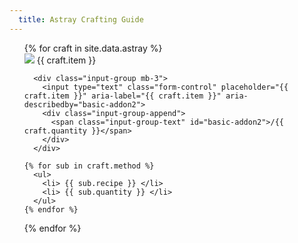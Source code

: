 ```yaml
---
  title: Astray Crafting Guide
---
```


<div class="progress">
  <div class="progress-bar" role="progressbar" aria-valuenow="15" aria-valuemin="0" aria-valuemax="100"></div>
  <div class="progress-bar bg-success" role="progressbar"  aria-valuenow="30" aria-valuemin="0" aria-valuemax="100"></div>
  <div class="progress-bar bg-info" role="progressbar" aria-valuenow="20" aria-valuemin="0" aria-valuemax="100"></div>
</div>

<ul>
  {% for craft in site.data.astray %}
      <div class="input-group-prepend">
        <span class="input-group-text"><img src="/assets/icons/{{ craft.item }}.png"> {{ craft.item }}</span>
      </div>
  
      <div class="input-group mb-3">
        <input type="text" class="form-control" placeholder="{{ craft.item }}" aria-label="{{ craft.item }}" aria-describedby="basic-addon2">
        <div class="input-group-append">
          <span class="input-group-text" id="basic-addon2">/{{ craft.quantity }}</span>
        </div>
      </div>

    {% for sub in craft.method %}
      <ul>
        <li> {{ sub.recipe }} </li>
        <li> {{ sub.quantity }} </li>
      </ul>
    {% endfor %}
  {% endfor %}
</ul>
